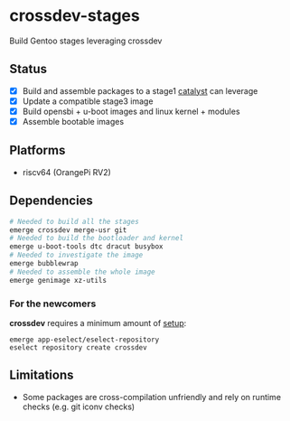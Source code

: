 # crossdev-stages
Build Gentoo stages leveraging crossdev

## Status

- [x] Build and assemble packages to a stage1 [catalyst](https://wiki.gentoo.org/wiki/Catalyst) can leverage
- [x] Update a compatible stage3 image
- [x] Build opensbi + u-boot images and linux kernel + modules
- [x] Assemble bootable images

## Platforms
- riscv64 (OrangePi RV2)

## Dependencies
``` sh
# Needed to build all the stages
emerge crossdev merge-usr git
# Needed to build the bootloader and kernel
emerge u-boot-tools dtc dracut busybox
# Needed to investigate the image
emerge bubblewrap
# Needed to assemble the whole image
emerge genimage xz-utils
```
### For the newcomers
**crossdev** requires a minimum amount of [setup](https://wiki.gentoo.org/wiki/Crossdev#eselect_creation):
```
emerge app-eselect/eselect-repository
eselect repository create crossdev
```

## Limitations

- Some packages are cross-compilation unfriendly and rely on runtime checks (e.g. git iconv checks)
